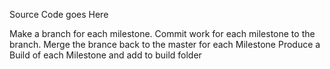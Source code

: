 Source Code goes Here

Make a branch for each milestone.
Commit work for each milestone to the branch.
Merge the brance back to the master for each Milestone
Produce a Build of each Milestone and add to build folder 